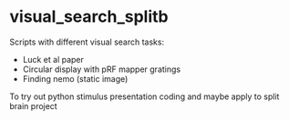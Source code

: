 # visual_search_splitb

Scripts with different visual search tasks:
 - Luck et al paper
 - Circular display with pRF mapper gratings
 - Finding nemo (static image)
 
To try out python stimulus presentation coding and maybe apply to split brain project
